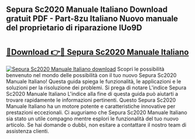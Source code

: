 ## Sepura Sc2020 Manuale Italiano Download gratuit PDF - Part-8zu Italiano Nuovo manuale del proprietario di riparazione lUo9D

# <h2><a href="http://dfc19sg.blite.top/?on=Sepura+Sc2020+Manuale+Italiano">🔗Download 👉🔴 Sepura Sc2020 Manuale Italiano</a></h2>

[![Sepura Sc2020 Manuale Italiano download](https://i.imgur.com/lujVjoI.png)](http://dfc19sg.blite.top/?on=Sepura+Sc2020+Manuale+Italiano)
Scopri le possibilità benvenuto nel mondo delle possibilità con il tuo nuovo Sepura Sc2020 Manuale Italiano! Questa guida spiega le funzionalità, le applicazioni e le soluzioni per la risoluzione dei problemi. Si prega di notare L'indice Sepura Sc2020 Manuale Italiano L'indice alla fine di questa guida può aiutarti a trovare rapidamente le informazioni pertinenti. Questo Sepura Sc2020 Manuale Italiano ha un motore potente e caratteristiche innovative per prestazioni eccezionali. Ci auguriamo che Sepura Sc2020 Manuale Italiano sia stato un utile compagno mentre esplori le funzionalità del tuo nuovo articolo. Se hai domande o dubbi, non esitare a contattare il nostro team di assistenza clienti.
